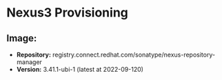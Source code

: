# Nexus3 Provisioning

## Image:
- **Repository:** registry.connect.redhat.com/sonatype/nexus-repository-manager
- **Version:** 3.41.1-ubi-1 (latest at 2022-09-120)
